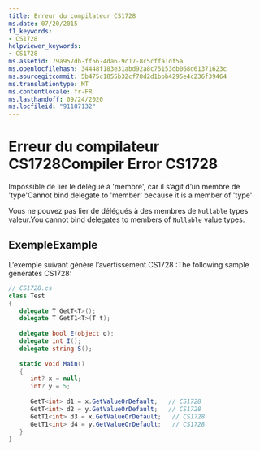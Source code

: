 ```yaml
---
title: Erreur du compilateur CS1728
ms.date: 07/20/2015
f1_keywords:
- CS1728
helpviewer_keywords:
- CS1728
ms.assetid: 79a957db-ff56-4da6-9c17-8c5cffa1df5a
ms.openlocfilehash: 34448f183e31abd92a8c75153db068d61371623c
ms.sourcegitcommit: 5b475c1855b32cf78d2d1bbb4295e4c236f39464
ms.translationtype: MT
ms.contentlocale: fr-FR
ms.lasthandoff: 09/24/2020
ms.locfileid: "91187132"
---
```

# <a name="compiler-error-cs1728"></a><span data-ttu-id="1a221-102">Erreur du compilateur CS1728</span><span class="sxs-lookup"><span data-stu-id="1a221-102">Compiler Error CS1728</span></span>

<span data-ttu-id="1a221-103">Impossible de lier le délégué à 'membre', car il s’agit d’un membre de 'type'</span><span class="sxs-lookup"><span data-stu-id="1a221-103">Cannot bind delegate to 'member' because it is a member of 'type'</span></span>  
  
 <span data-ttu-id="1a221-104">Vous ne pouvez pas lier de délégués à des membres de `Nullable` types valeur.</span><span class="sxs-lookup"><span data-stu-id="1a221-104">You cannot bind delegates to members of `Nullable` value types.</span></span>  
  
## <a name="example"></a><span data-ttu-id="1a221-105">Exemple</span><span class="sxs-lookup"><span data-stu-id="1a221-105">Example</span></span>  

 <span data-ttu-id="1a221-106">L’exemple suivant génère l’avertissement CS1728 :</span><span class="sxs-lookup"><span data-stu-id="1a221-106">The following sample generates CS1728:</span></span>  
  
```csharp  
// CS1728.cs  
class Test  
{  
   delegate T GetT<T>();  
   delegate T GetT1<T>(T t);  
  
   delegate bool E(object o);  
   delegate int I();  
   delegate string S();  
  
   static void Main()  
   {  
      int? x = null;  
      int? y = 5;  
  
      GetT<int> d1 = x.GetValueOrDefault;   // CS1728  
      GetT<int> d2 = y.GetValueOrDefault;   // CS1728  
      GetT1<int> d3 = x.GetValueOrDefault;   // CS1728  
      GetT1<int> d4 = y.GetValueOrDefault;   // CS1728  
   }  
}  
```
